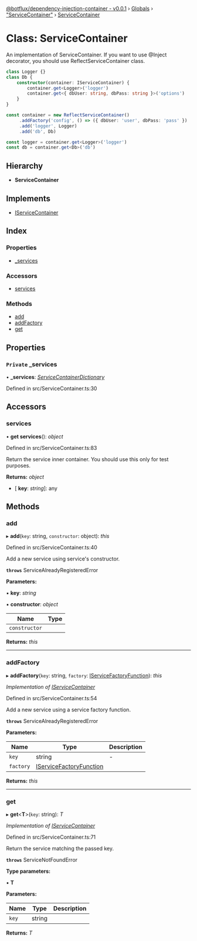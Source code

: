 [@botflux/dependency-injection-container - v0.0.1](../README.md) › [Globals](../globals.md) › ["ServiceContainer"](../modules/_servicecontainer_.md) › [ServiceContainer](_servicecontainer_.servicecontainer.md)

# Class: ServiceContainer

An implementation of ServiceContainer.
If you want to use @Inject decorator, you should use ReflectServiceContainer class.

```typescript
class Logger {}
class Db {
    constructor(container: IServiceContainer) {
        container.get<Logger>('logger')
        container.get<{ dbUser: string, dbPass: string }>('options')
    }
}

const container = new ReflectServiceContainer()
     .addFactory('config', () => ({ dbUser: 'user', dbPass: 'pass' })
     .add('logger', Logger)
     .add('db', Db)

const logger = container.get<Logger>('logger')
const db = container.get<Db>('db')
```

## Hierarchy

* **ServiceContainer**

## Implements

* [IServiceContainer](../interfaces/_iservicecontainer_.iservicecontainer.md)

## Index

### Properties

* [_services](_servicecontainer_.servicecontainer.md#private-_services)

### Accessors

* [services](_servicecontainer_.servicecontainer.md#services)

### Methods

* [add](_servicecontainer_.servicecontainer.md#add)
* [addFactory](_servicecontainer_.servicecontainer.md#addfactory)
* [get](_servicecontainer_.servicecontainer.md#get)

## Properties

### `Private` _services

• **_services**: *[ServiceContainerDictionary](../modules/_servicecontainerdictionary_.md#servicecontainerdictionary)*

Defined in src/ServiceContainer.ts:30

## Accessors

###  services

• **get services**(): *object*

Defined in src/ServiceContainer.ts:83

Return the service inner container.
You should use this only for test purposes.

**Returns:** *object*

* \[ **key**: *string*\]: any

## Methods

###  add

▸ **add**(`key`: string, `constructor`: object): *this*

Defined in src/ServiceContainer.ts:40

Add a new service using service's constructor.

**`throws`** ServiceAlreadyRegisteredError

**Parameters:**

▪ **key**: *string*

▪ **constructor**: *object*

Name | Type |
------ | ------ |
`constructor` |  |

**Returns:** *this*

___

###  addFactory

▸ **addFactory**(`key`: string, `factory`: [IServiceFactoryFunction](../interfaces/_iservicefactoryfunction_.iservicefactoryfunction.md)): *this*

*Implementation of [IServiceContainer](../interfaces/_iservicecontainer_.iservicecontainer.md)*

Defined in src/ServiceContainer.ts:54

Add a new service using a service factory function.

**`throws`** ServiceAlreadyRegisteredError

**Parameters:**

Name | Type | Description |
------ | ------ | ------ |
`key` | string | - |
`factory` | [IServiceFactoryFunction](../interfaces/_iservicefactoryfunction_.iservicefactoryfunction.md) |   |

**Returns:** *this*

___

###  get

▸ **get**<**T**>(`key`: string): *T*

*Implementation of [IServiceContainer](../interfaces/_iservicecontainer_.iservicecontainer.md)*

Defined in src/ServiceContainer.ts:71

Return the service matching the passed key.

**`throws`** ServiceNotFoundError

**Type parameters:**

▪ **T**

**Parameters:**

Name | Type | Description |
------ | ------ | ------ |
`key` | string |   |

**Returns:** *T*
